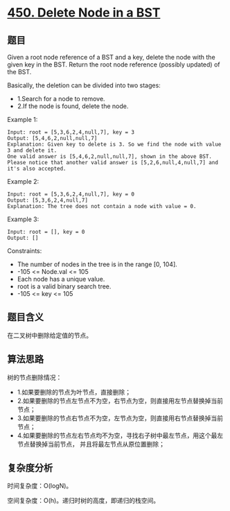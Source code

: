 # [450. Delete Node in a BST](https://leetcode.com/problems/delete-node-in-a-bst/)

## 题目

Given a root node reference of a BST and a key, delete the node with the given key in the BST. 
Return the root node reference (possibly updated) of the BST.

Basically, the deletion can be divided into two stages:
- 1.Search for a node to remove.
- 2.If the node is found, delete the node.

Example 1:
```
Input: root = [5,3,6,2,4,null,7], key = 3
Output: [5,4,6,2,null,null,7]
Explanation: Given key to delete is 3. So we find the node with value 3 and delete it.
One valid answer is [5,4,6,2,null,null,7], shown in the above BST.
Please notice that another valid answer is [5,2,6,null,4,null,7] and it's also accepted.
```

Example 2:
```
Input: root = [5,3,6,2,4,null,7], key = 0
Output: [5,3,6,2,4,null,7]
Explanation: The tree does not contain a node with value = 0.
```

Example 3:
```
Input: root = [], key = 0
Output: []
```

Constraints:
- The number of nodes in the tree is in the range [0, 104].
- -105 <= Node.val <= 105
- Each node has a unique value.
- root is a valid binary search tree.
- -105 <= key <= 105

## 题目含义

在二叉树中删除给定值的节点。

## 算法思路

树的节点删除情况：
- 1.如果要删除的节点为叶节点，直接删除；
- 2.如果要删除的节点左节点不为空，右节点为空，则直接用左节点替换掉当前节点；
- 3.如果要删除的节点右节点不为空，左节点为空，则直接用右节点替换掉当前节点；
- 4.如果要删除的节点左右节点均不为空，寻找右子树中最左节点，用这个最左节点替换掉当前节点，
并且将最左节点从原位置删除；

## 复杂度分析

时间复杂度：O(logN)。

空间复杂度：O(h)。递归时树的高度，即递归的栈空间。
